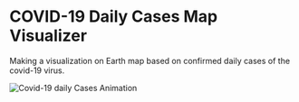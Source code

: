# COVID-19 Daily Cases Map Visualizer

Making a visualization on Earth map based on confirmed daily cases of the covid-19 virus.

![Covid-19 daily Cases Animation](https://media.giphy.com/media/6koeGv4CUXGDjMwppm/giphy.gif)